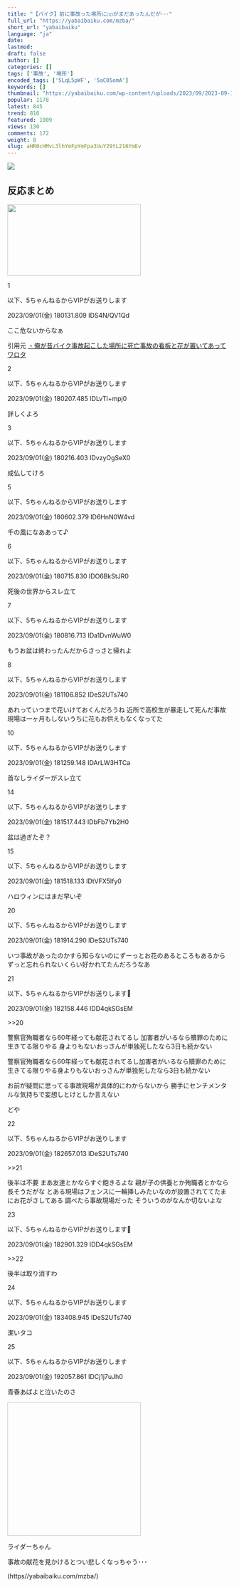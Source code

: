 ```yaml
---
title: "【バイク】前に事故った場所に○○がまだあったんだが･･･"
full_url: "https://yabaibaiku.com/mzba/"
short_url: "yabaibaiku"
language: "ja"
date: 
lastmod: 
draft: false
author: []
categories: []
tags: ['事故', '場所']
encoded_tags: ['5LqL5pWF', '5aC05omA']
keywords: []
thumbnail: "https://yabaibaiku.com/wp-content/uploads/2023/09/2023-09-12_06h39_51.png"
popular: 1178
latest: 845
trend: 816
featured: 1009
views: 130
comments: 172
weight: 8
slug: aHR0cHMvL3lhYmFpYmFpa3UuY29tL216YmEv
---
```


![](https://yabaibaiku.com/wp-content/uploads/2023/09/2023-09-12_06h39_51.png)

<div><h2>反応まとめ</h2> <p><img src='https//yabaibaiku.com/wp-content/uploads/2023/09/2023-09-12_06h39_51-300x160.png' alt='' width='300' height='160' class='alignnone size-medium wp-image-10386'></p> <p class='t_h'><p>1 <p>以下、5ちゃんねるからVIPがお送りします</p> <p> 2023/09/01(金) 180131.809 IDS4N/QV1Qd</p></p></p> <p class='t_b'><p> ここ危ないからなぁ </p></p> <p></p> <p>引用元 <a href='https//mi.5ch.net/test/read.cgi/news4vip/1693558891/' target='_blank' rel='noopener'>・俺が昔バイク事故起こした場所に死亡事故の看板と花が置いてあってワロタ </a></p> <p></p> <p class='t_h'><p>2 <p>以下、5ちゃんねるからVIPがお送りします</p> <p> 2023/09/01(金) 180207.485 IDLvTl+mpj0</p></p></p> <p class='t_b'><p> 詳しくよろ </p></p> <p></p> <p class='t_h'><p>3 <p>以下、5ちゃんねるからVIPがお送りします</p> <p> 2023/09/01(金) 180216.403 IDvzyOgSeX0</p></p></p> <p class='t_b'><p> 成仏してけろ </p></p> <p></p> <p class='t_h'><p>5 <p>以下、5ちゃんねるからVIPがお送りします</p> <p> 2023/09/01(金) 180602.379 ID6HnN0W4vd</p></p></p> <p class='t_b'><p> 千の風になああって♪ </p></p> <p></p> <p class='t_h'><p>6 <p>以下、5ちゃんねるからVIPがお送りします</p> <p> 2023/09/01(金) 180715.830 IDO6BkStJR0</p></p></p> <p class='t_b'><p> 死後の世界からスレ立て </p></p> <p></p> <p class='t_h'><p>7 <p>以下、5ちゃんねるからVIPがお送りします</p> <p> 2023/09/01(金) 180816.713 IDa1DvnWuW0</p></p></p> <p class='t_b'><p> もうお盆は終わったんだからさっさと帰れよ </p></p> <p></p> <p class='t_h'><p>8 <p>以下、5ちゃんねるからVIPがお送りします</p> <p> 2023/09/01(金) 181106.852 IDeS2UTs740</p></p></p> <p class='t_b'><p> あれっていつまで花いけておくんだろうね 近所で高校生が暴走して死んだ事故現場は一ヶ月もしないうちに花もお供えもなくなってた </p></p> <p></p> <p class='t_h'><p>10 <p>以下、5ちゃんねるからVIPがお送りします</p> <p> 2023/09/01(金) 181259.148 IDArLW3HTCa</p></p></p> <p class='t_b'><p> 首なしライダーがスレ立て </p></p> <p></p> <p class='t_h'><p>14 <p>以下、5ちゃんねるからVIPがお送りします</p> <p> 2023/09/01(金) 181517.443 IDbFb7Yb2H0</p></p></p> <p class='t_b'><p> 盆は過ぎたぞ？ </p></p> <p></p> <p class='t_h'><p>15 <p>以下、5ちゃんねるからVIPがお送りします</p> <p> 2023/09/01(金) 181518.133 IDtVFX5lfy0</p></p></p> <p class='t_b'><p> ハロウィンにはまだ早いぞ </p></p> <p></p> <p class='t_h'><p>20 <p>以下、5ちゃんねるからVIPがお送りします</p> <p> 2023/09/01(金) 181914.290 IDeS2UTs740</p></p></p> <p class='t_b'><p> いつ事故があったのかすら知らないのにずーっとお花のあるところもあるから ずっと忘れられないくらい好かれてたんだろうなあ </p></p> <p></p> <p class='t_h t_i'><p>21 <p>以下、5ちゃんねるからVIPがお送りします🐙</p> <p> 2023/09/01(金) 182158.446 IDD4qkSGsEM</p></p></p> <span><p class='anchor'>>>20</p> 警察官殉職者なら60年経っても献花されてるし 加害者がいるなら贖罪のために生きてる限りやる 身よりもないおっさんが単独死したなら3日も続かない <p>警察官殉職者なら60年経っても献花されてるし加害者がいるなら贖罪のために生きてる限りやる身よりもないおっさんが単独死したなら3日も続かない</p><p> お前が疑問に思ってる事故現場が具体的にわからないから 勝手にセンチメンタルな気持ちで妄想しとけとしか言えない </p> <p> どや </p></span><p></p> <p class='t_h t_i'><p>22 <p>以下、5ちゃんねるからVIPがお送りします</p> <p> 2023/09/01(金) 182657.013 IDeS2UTs740</p></p></p> <p class='t_b t_i'><p> <p class='anchor'>>>21</p> 後半は不要 まあ友達とかならすぐ飽きるよな 親が子の供養とか殉職者とかなら長そうだがな とある現場はフェンスに一輪挿しみたいなのが設置されててたまにお花がさしてある 調べたら事故現場だった そういうのがなんか切ないよな </p></p> <p></p> <p class='t_h t_i'><p>23 <p>以下、5ちゃんねるからVIPがお送りします🐙</p> <p> 2023/09/01(金) 182901.329 IDD4qkSGsEM</p></p></p> <p class='t_b t_i'><p> <p class='anchor'>>>22</p> 後半は取り消すわ </p></p> <p></p> <p class='t_h'><p>24 <p>以下、5ちゃんねるからVIPがお送りします</p> <p> 2023/09/01(金) 183408.945 IDeS2UTs740</p></p></p> <p class='t_b'><p> 潔いタコ </p></p> <p></p> <p class='t_h'><p>25 <p>以下、5ちゃんねるからVIPがお送りします</p> <p> 2023/09/01(金) 192057.861 IDCj1j7uJh0</p></p></p> <p class='t_b'><p> 青春あばよと泣いたのさ </p></p> <p></p> <img alt='' width='300' height='300' class='alignnone size-medium wp-image-14678 lazyload'> <p class='name'>ライダーちゃん</p> <p class='text sc_balloon left white'> 事故の献花を見かけるとつい悲しくなっちゃう･･･ </p> <p id='6988fb4f07891dee84f4e622e9ff372e'> </p></div>

(https//yabaibaiku.com/mzba/)
